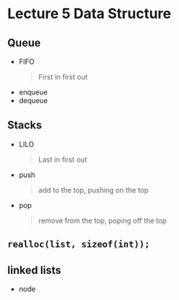 # Lecture 5 Data Structure

## Queue

-   FIFO
    > First in first out
-   enqueue
-   dequeue

## Stacks

-   LILO
    > Last in first out
-   push
    > add to the top, pushing on the top
-   pop
    > remove from the top, poping off the top

## `realloc(list, sizeof(int));`

## linked lists

-   node
